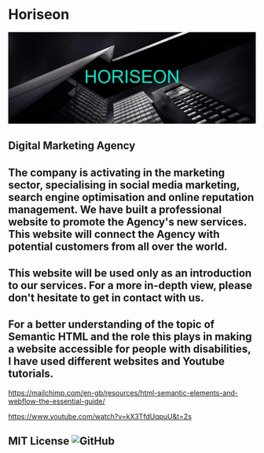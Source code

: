 # Horiseon

![My logo](assets/horiseon.png)

## Digital Marketing Agency

## The company is activating in the marketing sector, specialising in social media marketing, search engine optimisation and online reputation management. We have built a professional website to promote the Agency's new services. This website will connect the Agency with potential customers from all over the world.

## This website will be used only as an introduction to our services. For a more in-depth view, please don't hesitate to get in contact with us.

## For a better understanding of the topic of Semantic HTML and the role this plays in making a website accessible for people with disabilities, I have used different websites and Youtube tutorials.
  
https://mailchimp.com/en-gb/resources/html-semantic-elements-and-webflow-the-essential-guide/


https://www.youtube.com/watch?v=kX3TfdUqpuU&t=2s


## MIT License ![GitHub](https://img.shields.io/github/license/mister-stan/horiseon-digital-marketing)

